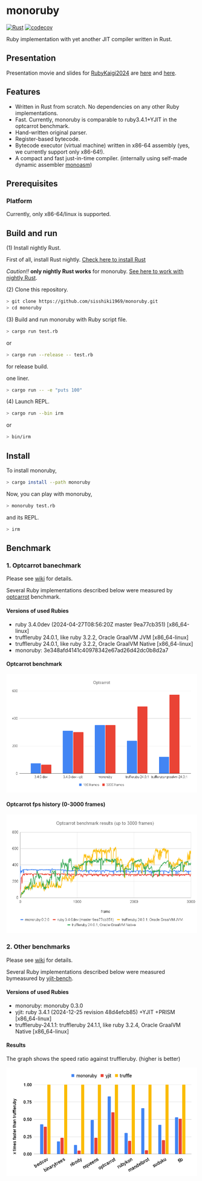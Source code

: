 # monoruby

[![Rust](https://github.com/sisshiki1969/monoruby/actions/workflows/rust.yml/badge.svg?branch=master)](https://github.com/sisshiki1969/monoruby/actions/workflows/rust.yml)
[![codecov](https://codecov.io/gh/sisshiki1969/monoruby/branch/master/graph/badge.svg?token=vAvpafdKER)](https://codecov.io/gh/sisshiki1969/monoruby)

Ruby implementation with yet another JIT compiler written in Rust.

## Presentation

Presentation movie and slides for [RubyKaigi2024](https://rubykaigi.org/2024/presentations/s_isshiki1969.html#day2) are [here](https://www.youtube.com/watch?v=OfeUyQDFy_Y) and [here](./doc/RunningOptcarrotOnMyOwnRuby-Added.pdf).

## Features

- Written in Rust from scratch. No dependencies on any other Ruby implementations.
- Fast. Currently, monoruby is comparable to ruby3.4.1+YJIT in the optcarrot benchmark.
- Hand-written original parser.
- Register-based bytecode.
- Bytecode executor (virtual machine) written in x86-64 assembly (yes, we currently support only x86-64!).
- A compact and fast just-in-time compiler. (internally using self-made dynamic assembler [monoasm](https://github.com/sisshiki1969/monoasm))

## Prerequisites

### Platform

Currently, only x86-64/linux is supported.

## Build and run

(1) Install nightly Rust.

First of all, install Rust nightly.
[Check here to install Rust](https://www.rust-lang.org/ja/tools/install)

_Caution!!_ **only nightly Rust works** for monoruby.
[See here to work with nightly Rust](https://rust-lang.github.io/rustup/concepts/channels.html#working-with-nightly-rust).

(2) Clone this repository.

```sh
> git clone https://github.com/sisshiki1969/monoruby.git
> cd monoruby
```

(3) Build and run monoruby with Ruby script file.

```sh
> cargo run test.rb
```

or

```sh
> cargo run --release -- test.rb
```

for release build.

one liner.

```sh
> cargo run -- -e "puts 100"
```

(4) Launch REPL.

```sh
> cargo run --bin irm
```

or

```sh
> bin/irm
```

## Install

To install monoruby,

```sh
> cargo install --path monoruby
```

Now, you can play with monoruby,

```sh
> monoruby test.rb
```

and its REPL.

```sh
> irm
```

## Benchmark

### 1. Optcarrot banechmark

Please see [wiki](https://github.com/sisshiki1969/monoruby/wiki/optcarrot_benchmark) for details. 

Several Ruby implementations described below were measured by [optcarrot](https://github.com/mame/optcarrot) benchmark.

#### Versions of used Rubies

- ruby 3.4.0dev (2024-04-27T08:56:20Z master 9ea77cb351) [x86_64-linux]
- truffleruby 24.0.1, like ruby 3.2.2, Oracle GraalVM JVM [x86_64-linux]
- truffleruby 24.0.1, like ruby 3.2.2, Oracle GraalVM Native [x86_64-linux]
- monoruby: 3e348afd4141c40978342e67ad26d42dc0b8d2a7

#### Optcarrot benchmark

![optcarrot_benchmark](./doc/optcarrot_benchmark.png)

#### Optcarrot fps history (0-3000 frames)

![optcarrot_fps_history](./doc/optcarrot_fps_history.png)

### 2. Other benchmarks

Please see [wiki](https://github.com/sisshiki1969/monoruby/wiki/micro_benchmark) for details.

Several Ruby implementations described below were measured bymeasured by [yjit-bench](https://github.com/Shopify/yjit-bench).

#### Versions of used Rubies

- monoruby: monoruby 0.3.0
- yjit: ruby 3.4.1 (2024-12-25 revision 48d4efcb85) +YJIT +PRISM [x86_64-linux]
- truffleruby-24.1.1: truffleruby 24.1.1, like ruby 3.2.4, Oracle GraalVM Native [x86_64-linux]

#### Results

The graph shows the speed ratio against truffleruby. (higher is better)

![micro_bench](./doc/chart.png)
